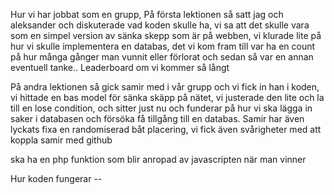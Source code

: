 Hur vi har jobbat som en grupp, På första lektionen så satt jag och aleksander och diskuterade vad koden skulle ha, vi sa att det skulle vara som en simpel version av sänka skepp som är på webben, vi klurade lite på hur vi skulle implementera en databas, det vi kom fram till var ha en count på hur många gånger man vunnit eller förlorat och sedan så var en annan eventuell tanke.. Leaderboard om vi kommer så långt

På andra lektionen så gick samir med i vår grupp och vi fick in han i koden, vi hittade en bas model för sänka skäpp på nätet, vi justerade den lite och la till en lose condition, och sitter just nu och funderar på hur vi ska lägga in saker i databasen och försöka få tillgång till en databas. Samir har även lyckats fixa en randomiserad båt placering, vi fick även svårigheter med att koppla samir med github

ska ha en php funktion som blir anropad av javascripten när man vinner

Hur koden fungerar -- 
